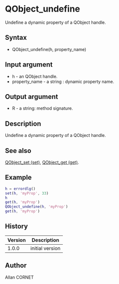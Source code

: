 

# QObject_undefine

Undefine a dynamic property of a QObject handle.

## Syntax

- QObject_undefine(h, property_name)

## Input argument

 - h - an QObject handle.
 - property_name - a string : dynamic property name.

## Output argument

 - R - a string: method signature.

## Description


  <p>Undefine a dynamic property of a QObject handle.</p>


## See also

[QObject_set (set)](QObject_set.html), [QObject_get (get)](QObject_get.html).
## Example

```matlab
h = errordlg()
set(h, 'myProp', 33)
h
get(h, 'myProp')
QObject_undefine(h, 'myProp')
get(h, 'myProp')
```

## History

|Version|Description|
|------|------|
|1.0.0|initial version|


## Author

Allan CORNET




